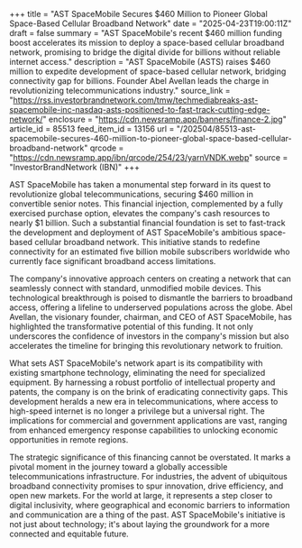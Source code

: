 +++
title = "AST SpaceMobile Secures $460 Million to Pioneer Global Space-Based Cellular Broadband Network"
date = "2025-04-23T19:00:11Z"
draft = false
summary = "AST SpaceMobile's recent $460 million funding boost accelerates its mission to deploy a space-based cellular broadband network, promising to bridge the digital divide for billions without reliable internet access."
description = "AST SpaceMobile (ASTS) raises $460 million to expedite development of space-based cellular network, bridging connectivity gap for billions. Founder Abel Avellan leads the charge in revolutionizing telecommunications industry."
source_link = "https://rss.investorbrandnetwork.com/tmw/techmediabreaks-ast-spacemobile-inc-nasdaq-asts-positioned-to-fast-track-cutting-edge-network/"
enclosure = "https://cdn.newsramp.app/banners/finance-2.jpg"
article_id = 85513
feed_item_id = 13156
url = "/202504/85513-ast-spacemobile-secures-460-million-to-pioneer-global-space-based-cellular-broadband-network"
qrcode = "https://cdn.newsramp.app/ibn/qrcode/254/23/yarnVNDK.webp"
source = "InvestorBrandNetwork (IBN)"
+++

<p>AST SpaceMobile has taken a monumental step forward in its quest to revolutionize global telecommunications, securing $460 million in convertible senior notes. This financial injection, complemented by a fully exercised purchase option, elevates the company's cash resources to nearly $1 billion. Such a substantial financial foundation is set to fast-track the development and deployment of AST SpaceMobile's ambitious space-based cellular broadband network. This initiative stands to redefine connectivity for an estimated five billion mobile subscribers worldwide who currently face significant broadband access limitations.</p><p>The company's innovative approach centers on creating a network that can seamlessly connect with standard, unmodified mobile devices. This technological breakthrough is poised to dismantle the barriers to broadband access, offering a lifeline to underserved populations across the globe. Abel Avellan, the visionary founder, chairman, and CEO of AST SpaceMobile, has highlighted the transformative potential of this funding. It not only underscores the confidence of investors in the company's mission but also accelerates the timeline for bringing this revolutionary network to fruition.</p><p>What sets AST SpaceMobile's network apart is its compatibility with existing smartphone technology, eliminating the need for specialized equipment. By harnessing a robust portfolio of intellectual property and patents, the company is on the brink of eradicating connectivity gaps. This development heralds a new era in telecommunications, where access to high-speed internet is no longer a privilege but a universal right. The implications for commercial and government applications are vast, ranging from enhanced emergency response capabilities to unlocking economic opportunities in remote regions.</p><p>The strategic significance of this financing cannot be overstated. It marks a pivotal moment in the journey toward a globally accessible telecommunications infrastructure. For industries, the advent of ubiquitous broadband connectivity promises to spur innovation, drive efficiency, and open new markets. For the world at large, it represents a step closer to digital inclusivity, where geographical and economic barriers to information and communication are a thing of the past. AST SpaceMobile's initiative is not just about technology; it's about laying the groundwork for a more connected and equitable future.</p>